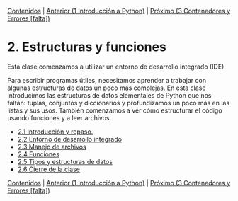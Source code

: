 [Contenidos](../Contenidos.md) \| [Anterior (1 Introducción a Python)](../01_Intro_a_Python/00_Resumen.md) \| [Próximo (3 Contenedores y Errores [falta])](../03_Contenedores_y_Errores/00_Resumen.md)

# 2. Estructuras y funciones
Esta clase comenzamos a utilizar un entorno de desarrollo integrado (IDE). 

Para escribir programas útiles, necesitamos aprender a trabajar con algunas estructuras de datos un poco más complejas. En esta clase introducimos las estructuras de datos elementales de Python que nos faltan: tuplas, conjuntos y diccionarios y profundizamos un poco más en las listas y sus usos. También comenzamos a ver cómo estructurar el código usando funciones y a leer archivos.



* [2.1 Introducción y repaso.](01_Introduccion_y_repaso.md)
* [2.2 Entorno de desarrollo integrado](02_IDE.md)
* [2.3 Manejo de archivos](03_Archivos.md)
* [2.4 Funciones](04_Funciones.md)
* [2.5 Tipos y estructuras de datos](05_TiposDatos.md)
* [2.6 Cierre de la clase](06_Cierre.md)


[Contenidos](../Contenidos.md) \| [Anterior (1 Introducción a Python)](../01_Intro_a_Python/00_Resumen.md) \| [Próximo (3 Contenedores y Errores [falta])](../03_Contenedores_y_Errores/00_Resumen.md)
